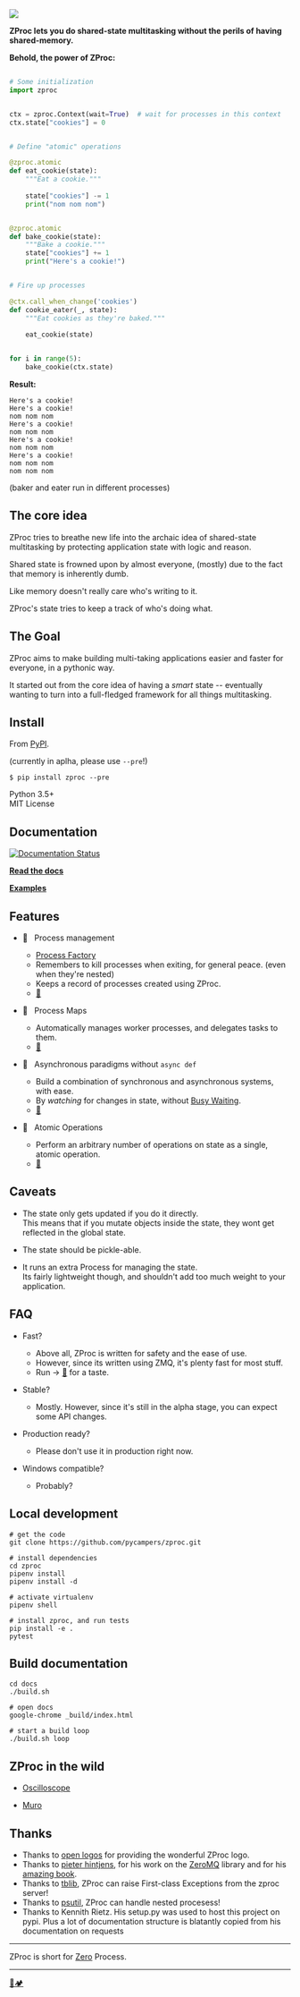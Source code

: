 <img src="https://i.imgur.com/sJARxXD.png" />

**ZProc lets you do shared-state multitasking without the perils of having shared-memory.**

**Behold, the power of ZProc:**

```python

# Some initialization
import zproc


ctx = zproc.Context(wait=True)  # wait for processes in this context
ctx.state["cookies"] = 0


# Define "atomic" operations

@zproc.atomic
def eat_cookie(state):
    """Eat a cookie."""
    
    state["cookies"] -= 1
    print("nom nom nom")


@zproc.atomic
def bake_cookie(state):
    """Bake a cookie."""
    state["cookies"] += 1
    print("Here's a cookie!")


# Fire up processes

@ctx.call_when_change('cookies')
def cookie_eater(_, state):
    """Eat cookies as they're baked."""
    
    eat_cookie(state)


for i in range(5):
    bake_cookie(ctx.state)
```

**Result:**

```
Here's a cookie!
Here's a cookie!
nom nom nom
Here's a cookie!
nom nom nom
Here's a cookie!
nom nom nom
Here's a cookie!
nom nom nom
nom nom nom
```

(baker and eater run in different processes)

## The core idea

ZProc tries to breathe new life into the archaic idea of shared-state multitasking by 
protecting application state with logic and reason. 

Shared state is frowned upon by almost everyone, 
(mostly) due to the fact that memory is inherently dumb.

Like memory doesn't really care who's writing to it.

ZProc's state tries to keep a track of who's doing what.

## The Goal

ZProc aims to make building multi-taking applications easier and faster for everyone, in a pythonic way.

It started out from the core idea of having a *smart* state -- 
eventually wanting to turn into a full-fledged framework for all things multitasking.

## Install

From [PyPI](https://pypi.org/project/zproc/).

(currently in aplha, please use `--pre`!)

```
$ pip install zproc --pre
``` 

Python 3.5+  
MIT License


## Documentation

[![Documentation Status](https://readthedocs.org/projects/zproc/badge/?version=latest)](https://zproc.readthedocs.io/)

[**Read the docs**](http://zproc.readthedocs.io/en/latest/)

[**Examples**](examples)


## Features

- 🌠 &nbsp; Process management

    -   [Process Factory](https://zproc.readthedocs.io/en/latest/api.html#zproc.Context.process_factory)
    -   Remembers to kill processes when exiting, for general peace.
        (even when they're nested)
    -   Keeps a record of processes created using ZProc.
    -   [🔖](https://zproc.readthedocs.io/en/latest/api.html#context)

- 🌠 &nbsp; Process Maps
    
    - Automatically manages worker processes, and delegates tasks to them.
    -   [🔖](https://zproc.readthedocs.io/en/latest/api.html#context)    

- 🌠 &nbsp; Asynchronous paradigms without `async def`

    -   Build a combination of synchronous and asynchronous systems, with ease.
    -   By _watching_ for changes in state, without
        [Busy Waiting](https://en.wikipedia.org/wiki/Busy_waiting).
    -   [🔖](https://zproc.readthedocs.io/en/latest/api.html#state)
    
- 🌠 &nbsp; Atomic Operations
    -   Perform an arbitrary number of operations on state as a single,
        atomic operation.
    -   [🔖](https://zproc.readthedocs.io/en/latest/user/atomicity.html)

## Caveats

-   The state only gets updated if you do it directly.<br>
    This means that if you mutate objects inside the state,
    they wont get reflected in the global state.

-   The state should be pickle-able.

-   It runs an extra Process for managing the state.<br>
    Its fairly lightweight though, and shouldn't add too
    much weight to your application.

## FAQ

-   Fast?

    -   Above all, ZProc is written for safety and the ease of use.
    -   However, since its written using ZMQ, it's plenty fast for most stuff.
    -   Run -> [🔖](eamples/async_vs_zproc.py) for a taste.

-   Stable?

    -   Mostly. However, since it's still in the alpha stage, you can expect some API changes. 

-   Production ready?

    -   Please don't use it in production right now.

-   Windows compatible?

    -   Probably?
    
## Local development

```
# get the code
git clone https://github.com/pycampers/zproc.git

# install dependencies
cd zproc
pipenv install
pipenv install -d

# activate virtualenv
pipenv shell

# install zproc, and run tests
pip install -e .
pytest 
```

## Build documentation

```
cd docs
./build.sh 

# open docs
google-chrome _build/index.html 

# start a build loop
./build.sh loop  
```

## ZProc in the wild

- [Oscilloscope](https://github.com/pycampers/oscilloscope)

- [Muro](https://github.com/pycampers/muro)

## Thanks

-   Thanks to [open logos](https://github.com/arasatasaygin/openlogos) for providing the wonderful ZProc logo.
-   Thanks to [pieter hintjens](http://hintjens.com/),
    for his work on the [ZeroMQ](http://zeromq.org/) library
    and for his [amazing book](http://zguide.zeromq.org/).
-   Thanks to [tblib](https://github.com/ionelmc/python-tblib),
    ZProc can raise First-class Exceptions from the zproc server!
-   Thanks to [psutil](https://github.com/giampaolo/psutil),
    ZProc can handle nested procesess!
-   Thanks to Kennith Rietz.
    His setup.py was used to host this project on pypi.
    Plus a lot of documentation structure is blatantly copied
    from his documentation on requests

---

ZProc is short for [Zero](http://zguide.zeromq.org/page:all#The-Zen-of-Zero) Process.

---

[🐍🏕️](http://www.pycampers.com/)
